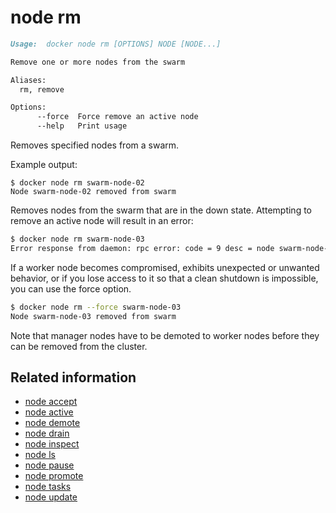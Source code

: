 <!--[metadata]>
+++
title = "node rm"
description = "The node rm command description and usage"
keywords = ["node, remove"]
[menu.main]
parent = "smn_cli"
+++
<![end-metadata]-->

# node rm

```markdown
Usage:  docker node rm [OPTIONS] NODE [NODE...]

Remove one or more nodes from the swarm

Aliases:
  rm, remove

Options:
      --force  Force remove an active node
      --help   Print usage
```

Removes specified nodes from a swarm.


Example output:

    $ docker node rm swarm-node-02
    Node swarm-node-02 removed from swarm

Removes nodes from the swarm that are in the down state. Attempting to remove
an active node will result in an error:

```bash
$ docker node rm swarm-node-03
Error response from daemon: rpc error: code = 9 desc = node swarm-node-03 is not down and can't be removed
```

If a worker node becomes compromised, exhibits unexpected or unwanted behavior, or if you lose access to it so
that a clean shutdown is impossible, you can use the force option.

```bash
$ docker node rm --force swarm-node-03
Node swarm-node-03 removed from swarm
```

Note that manager nodes have to be demoted to worker nodes before they can be removed
from the cluster.

## Related information

* [node accept](node_accept.md)
* [node active](node_activate.md)
* [node demote](node_demote.md)
* [node drain](node_drain.md)
* [node inspect](node_inspect.md)
* [node ls](node_ls.md)
* [node pause](node_pause.md)
* [node promote](node_promote.md)
* [node tasks](node_tasks.md)
* [node update](node_update.md)

